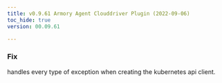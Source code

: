 ```yaml
---
title: v0.9.61 Armory Agent Clouddriver Plugin (2022-09-06)
toc_hide: true
version: 00.09.61

---
```


### Fix
handles every type of exception when creating the kubernetes api client.
